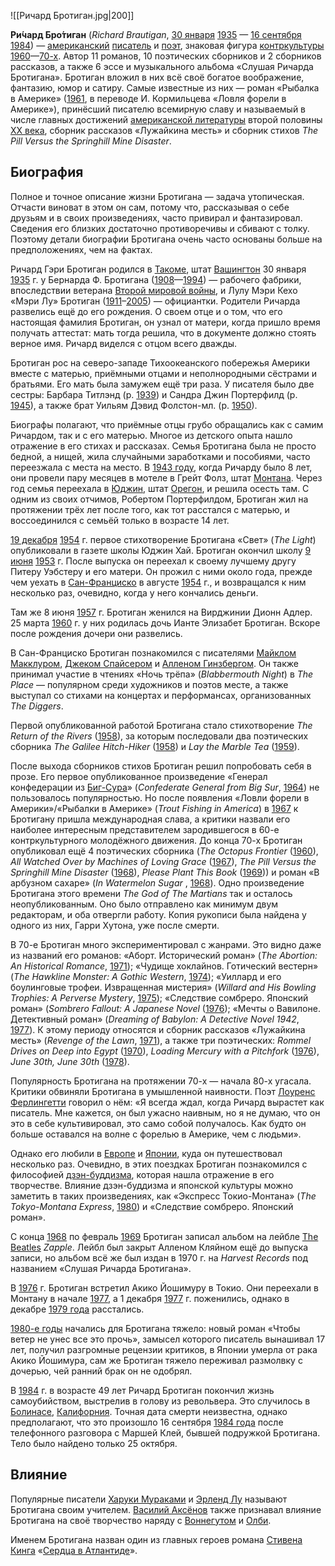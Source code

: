 ![[Ричард Бротиган.jpg|200]]

**Ри́чард Бро́тиган** (*Richard Brautigan*, [30 января](https://ru.wikipedia.org/wiki/30_января) [1935](https://ru.wikipedia.org/wiki/1935) — [16 сентября](https://ru.wikipedia.org/wiki/16_сентября) [1984](https://ru.wikipedia.org/wiki/1984)) — [американский](https://ru.wikipedia.org/wiki/США) [писатель](https://ru.wikipedia.org/wiki/Писатель) и [поэт](https://ru.wikipedia.org/wiki/Поэт), знаковая фигура [контркультуры](https://ru.wikipedia.org/wiki/Контркультура) [1960](https://ru.wikipedia.org/wiki/1960-е)—[70-х](https://ru.wikipedia.org/wiki/1970-е). Автор 11 романов, 10 поэтических сборников и 2 сборников рассказов, а  также 6 эссе и музыкального альбома «Слушая Ричарда Бротигана». Бротиган вложил в них всё своё богатое воображение, фантазию, юмор и сатиру.  Самые известные из них — роман «Рыбалка в Америке» ([1961](https://ru.wikipedia.org/wiki/1967), в переводе И. Кормильцева «Ловля форели в Америке»), принёсший писателю всемирную славу и называемый в числе главных достижений [американской литературы](https://ru.wikipedia.org/wiki/Американская_литература) второй половины [XX века](https://ru.wikipedia.org/wiki/XX_век), сборник рассказов «Лужайкина месть» и сборник стихов *The Pill Versus the Springhill Mine Disaster*.

## Биография

Полное и точное описание жизни Бротигана — задача утопическая. Отчасти виноват в этом он сам, потому что, рассказывая о себе друзьям и в своих  произведениях, часто привирал и фантазировал. Сведения его близких  достаточно противоречивы и сбивают с толку. Поэтому детали биографии  Бротигана очень часто основаны больше на предположениях, чем на фактах.

Ричард Гэри Бротиган родился в [Такоме](https://ru.wikipedia.org/wiki/Такома), штат [Вашингтон](https://ru.wikipedia.org/wiki/Вашингтон_(штат)) 30 января [1935](https://ru.wikipedia.org/wiki/1935) г. у Бернарда Ф. Бротигана ([1908](https://ru.wikipedia.org/wiki/1908)—[1994](https://ru.wikipedia.org/wiki/1994)) — рабочего фабрики, впоследствии ветерана [Второй мировой войны](https://ru.wikipedia.org/wiki/Вторая_мировая_война), и Лулу Мэри Кехо «Мэри Лу» Бротиган ([1911](https://ru.wikipedia.org/wiki/1911)–[2005](https://ru.wikipedia.org/wiki/2005)) — официантки. Родители Ричарда развелись ещё до его рождения. О своем  отце и о том, что его настоящая фамилия Бротиган, он узнал от матери,  когда пришло время получать аттестат: мать тогда решила, что в документе должно стоять верное имя. Ричард виделся с отцом всего дважды.

Бротиган рос на северо-западе Тихоокеанского побережья Америки  вместе с матерью, приёмными отцами и неполнородными сёстрами и братьями. Его мать была замужем ещё три раза. У писателя было две сестры: Барбара Титлэнд (р. [1939](https://ru.wikipedia.org/wiki/1939)) и Сандра Джин Портерфилд (р. [1945](https://ru.wikipedia.org/wiki/1945)), а также брат Уильям Дэвид Фолстон-мл. (р. [1950](https://ru.wikipedia.org/wiki/1950)).

Биографы полагают, что приёмные отцы грубо обращались как с самим Ричардом, так и с его матерью. Многое из детского опыта нашло отражение в его стихах и рассказах. Семья Бротигана была не просто бедной, а  нищей, жила случайными заработками и пособиями, часто переезжала с места на место. В [1943 году](https://ru.wikipedia.org/wiki/1943_год), когда Ричарду было 8 лет, они провели пару месяцев в мотеле в Грейт Фолз, штат [Монтана](https://ru.wikipedia.org/wiki/Монтана). Через год семья переехала в [Юджин](https://ru.wikipedia.org/wiki/Юджин_(Орегон)), штат [Орегон](https://ru.wikipedia.org/wiki/Орегон), и решила осесть там. С одним из своих отчимов, Робертом Портерфилдом,  Бротиган жил на протяжении трёх лет после того, как тот расстался с  матерью, и воссоединился с семьёй только в возрасте 14 лет.

[19 декабря](https://ru.wikipedia.org/wiki/19_декабря) [1954](https://ru.wikipedia.org/wiki/1954) г. первое стихотворение Бротигана «Свет» (*The Light*) опубликовали в газете школы Юджин Хай. Бротиган окончил школу [9 июня](https://ru.wikipedia.org/wiki/9_июня) [1953](https://ru.wikipedia.org/wiki/1953) г. После выпуска он переехал к своему лучшему другу Питеру Уэбстеру и его  матери. Он прожил с ними около года, прежде чем уехать в [Сан-Франциско](https://ru.wikipedia.org/wiki/Сан-Франциско) в августе [1954](https://ru.wikipedia.org/wiki/1954) г., и возвращался к ним несколько раз, очевидно, когда у него кончались деньги.

Там же 8 июня [1957](https://ru.wikipedia.org/wiki/1957) г. Бротиган женился на Вирджинии Дионн Адлер. 25 марта [1960](https://ru.wikipedia.org/wiki/1960) г. у них родилась дочь Ианте Элизабет Бротиган. Вскоре после рождения дочери они развелись.

В Сан-Франциско Бротиган познакомился с писателями [Майклом Макклуром](https://ru.wikipedia.org/wiki/Макклур,_Майкл), [Джеком Спайсером](https://ru.wikipedia.org/w/index.php?title=Спайсер,_Джек&action=edit&redlink=1) и [Алленом Гинзбергом](https://ru.wikipedia.org/wiki/Гинзберг,_Аллен). Он также принимал участие в чтениях «Ночь трёпа» (*Blabbermouth Night*) в *The Place* — популярном среди художников и поэтов месте, а также выступал со стихами на концертах и перформансах, организованных *The Diggers*.

Первой опубликованной работой Бротигана стало стихотворение *The Return of the Rivers* ([1958](https://ru.wikipedia.org/wiki/1958)), за которым последовали два поэтических сборника *The Galilee Hitch-Hiker* ([1958](https://ru.wikipedia.org/wiki/1958)) и *Lay the Marble Tea* ([1959](https://ru.wikipedia.org/wiki/1959)).

После выхода сборников стихов Бротиган решил попробовать себя в  прозе. Его первое опубликованное произведение «Генерал конфедерации из [Биг-Сура](https://ru.wikipedia.org/wiki/Биг-Сур)» (*Confederate General from Big Sur*, [1964](https://ru.wikipedia.org/wiki/1964)) не пользовалось популярностью. Но после появления «Ловли форели в Америки»/«Рыбалки в Америке» (*Trout Fishing in America*) в [1967](https://ru.wikipedia.org/wiki/1967) к Бротигану пришла международная слава, а критики назвали его наиболее  интересным представителем зародившегося в 60-е контркультурного  молодёжного движения. До конца 70-х Бротиган опубликовал ещё 4  поэтических сборника (*The Octopus Frontier* ([1960](https://ru.wikipedia.org/wiki/1960)), *All Watched Over by Machines of Loving Grace* ([1967](https://ru.wikipedia.org/wiki/1967)), *The Pill Versus the Springhill Mine Disaster* ([1968](https://ru.wikipedia.org/wiki/1968)), *Please Plant This Book* ([1969](https://ru.wikipedia.org/wiki/1969))) и роман «В арбузном сахаре» (*In Watermelon Sugar* , [1968](https://ru.wikipedia.org/wiki/1968)). Одно произведение Бротигана этого времени *The God of The Martians* так и осталось неопубликованным. Оно было отправлено как минимум двум  редакторам, и оба отвергли работу. Копия рукописи была найдена у одного  из них, Гарри Хутона, уже после смерти.

В 70-е Бротиган много экспериментировал с жанрами. Это видно даже из названий его романов: «Аборт. Исторический роман» (*The Abortion: An Historical Romance*, [1971](https://ru.wikipedia.org/wiki/1971)); «Чудище хоклайнов. Готический вестерн» (*The Hawkline Monster: A Gothic Western*, [1974](https://ru.wikipedia.org/wiki/1974)); «Уиллард и его боулинговые трофеи. Извращенная мистерия» (*Willard and His Bowling Trophies: A Perverse Mystery*, [1975](https://ru.wikipedia.org/wiki/1975)); «Следствие сомбреро. Японский роман» (*Sombrero Fallout: A Japanese Novel* ([1976](https://ru.wikipedia.org/wiki/1976)); «Мечты о Вавилоне. Детективный роман» (*Dreaming of Babylon: A Detective Novel 1942*, [1977](https://ru.wikipedia.org/wiki/1977)). К этому периоду относятся и сборник рассказов «Лужайкина месть» (*Revenge of the Lawn*, [1971](https://ru.wikipedia.org/wiki/1971)), а также три поэтических: *Rommel Drives on Deep into Egypt* ([1970](https://ru.wikipedia.org/wiki/1970)), *Loading Mercury with a Pitchfork* ([1976](https://ru.wikipedia.org/wiki/1976)), *June 30th, June 30th* ([1978](https://ru.wikipedia.org/wiki/1978)).

Популярность Бротигана на протяжении 70-х — начала 80-х угасала. Критики обвиняли Бротигана в умышленной наивности. Поэт [Лоуренс Ферлингетти](https://ru.wikipedia.org/wiki/Лоуренс_Ферлингетти) говорил о нём: «Я всегда ждал, когда Ричард вырастет как писатель. Мне  кажется, он был ужасно наивным, но я не думаю, что он это в себе  культивировал, это само собой получалось. Как будто он больше оставался  на волне с форелью в Америке, чем с людьми».

Однако его любили в [Европе](https://ru.wikipedia.org/wiki/Европа) и [Японии](https://ru.wikipedia.org/wiki/Япония), куда он путешествовал несколько раз. Очевидно, в этих поездках Бротиган познакомился с философией [дзэн-буддизма](https://ru.wikipedia.org/wiki/Дзэн-буддизм), которая нашла отражение в его творчестве. Влияние дзэн-буддизма и  японской культуры можно заметить в таких произведениях, как «Экспресс  Токио-Монтана» (*The Tokyo-Montana Express*, [1980](https://ru.wikipedia.org/wiki/1980)) и «Следствие сомбреро. Японский роман».

С конца [1968](https://ru.wikipedia.org/wiki/1968) по февраль [1969](https://ru.wikipedia.org/wiki/1969) Бротиган записал альбом на лейбле [The Beatles](https://ru.wikipedia.org/wiki/The_Beatles) *Zapple*. Лейбл был закрыт Алленом Кляйном ещё до выпуска записи, но альбом всё же был издан в 1970 г. на *Harvest Records* под названием «Слушая Ричарда Бротигана».

В [1976](https://ru.wikipedia.org/wiki/1976) г. Бротиган встретил Акико Йошимуру в Токио. Они переехали в Монтану в начале [1977](https://ru.wikipedia.org/wiki/1977), а 1 декабря [1977](https://ru.wikipedia.org/wiki/1977) г. поженились, однако в декабре [1979 года](https://ru.wikipedia.org/wiki/1979_год) расстались.

[1980-е годы](https://ru.wikipedia.org/wiki/1980-е_годы) начались для Бротигана тяжело: новый роман «Чтобы ветер не унес все это прочь», замысел которого писатель вынашивал 17 лет, получил разгромные  рецензии критиков, в Японии умерла от рака Акико Йошимура, сам же  Бротиган тяжело переживал размолвку с дочерью, чей ранний брак он не  одобрял.

В [1984](https://ru.wikipedia.org/wiki/1984) г. в возрасте 49 лет Ричард Бротиган покончил жизнь самоубийством, выстрелив в голову из револьвера. Это случилось в [Болинасе](https://ru.wikipedia.org/w/index.php?title=Болинас&action=edit&redlink=1), [Калифорния](https://ru.wikipedia.org/wiki/Калифорния). Точная дата смерти неизвестна, однако предполагают, что это произошло 16 сентября [1984 года](https://ru.wikipedia.org/wiki/1984_год) после телефонного разговора с Маршей Клей, бывшей подружкой Бротигана. Тело было найдено только 25 октября.

## Влияние

Популярные писатели [Харуки Мураками](https://ru.wikipedia.org/wiki/Мураками,_Харуки) и [Эрленд Лу](https://ru.wikipedia.org/wiki/Лу,_Эрленд) называют Бротигана своим учителем. [Василий Аксёнов](https://ru.wikipedia.org/wiki/Аксёнов,_Василий_Павлович) также признавал влияние Бротигана на своё творчество наряду с [Воннегутом](https://ru.wikipedia.org/wiki/Воннегут,_Курт) и [Олби](https://ru.wikipedia.org/wiki/Олби,_Эдвард).

Именем Бротигана назван один из главных героев романа [Стивена Кинга](https://ru.wikipedia.org/wiki/Кинг,_Стивен) «[Сердца в Атлантиде](https://ru.wikipedia.org/wiki/Сердца_в_Атлантиде)».
